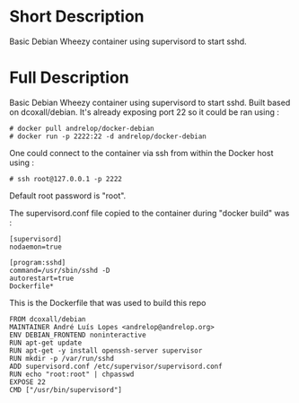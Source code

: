 Short Description
=================

Basic Debian Wheezy container using supervisord to start sshd.

Full Description
================

Basic Debian Wheezy container using supervisord to start sshd.
Built based on dcoxall/debian. It's already exposing port 22 so it could be ran using :

	# docker pull andrelop/docker-debian
	# docker run -p 2222:22 -d andrelop/docker-debian

One could connect to the container via ssh from within the Docker host using :

	# ssh root@127.0.0.1 -p 2222

Default root password is "root".

The supervisord.conf file copied to the container during "docker build" was :

	[supervisord]
	nodaemon=true
	
	[program:sshd]
	command=/usr/sbin/sshd -D
	autorestart=true
	Dockerfile*

This is the Dockerfile that was used to build this repo


	FROM dcoxall/debian
	MAINTAINER André Luís Lopes <andrelop@andrelop.org>
	ENV DEBIAN_FRONTEND noninteractive
	RUN apt-get update
	RUN apt-get -y install openssh-server supervisor
	RUN mkdir -p /var/run/sshd
	ADD supervisord.conf /etc/supervisor/supervisord.conf
	RUN echo "root:root" | chpasswd
	EXPOSE 22
	CMD ["/usr/bin/supervisord"]
